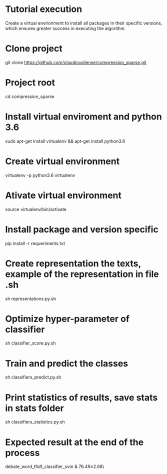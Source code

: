 # Tutorial execution
Create a virtual environment to install all packages in their specific versions, which ensures greater success in executing the algorithm.

# Clone project
git clone https://github.com/claudiovaliense/compression_sparse.git

# Project root
cd compression\_sparse

# Install virtual enviroment and python 3.6
sudo apt-get install virtualenv && apt-get install python3.6

# Create virtual environment
virtualenv -p python3.6 virtualenv

# Ativate virtual environment
source virtualenv/bin/activate

# Install package and version specific
pip install -r requeriments.txt

# Create representation the texts, example  of the representation in file .sh
sh representations.py.sh

# Optimize hyper-parameter of classifier
sh classifier\_score.py.sh

# Train and predict the classes 
sh classifiers\_predict.py.sh

# Print statistics of results, save stats in stats folder
sh classifiers\_statistics.py.sh

# Expected result at the end of the process
debate\_word\_tfidf\_classifier\_svm & 76.49$\pm$2.68\\

